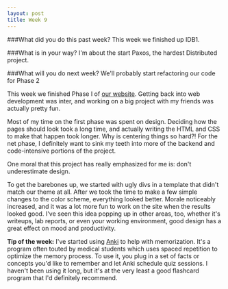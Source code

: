 ```yaml
---
layout: post
title: Week 9
---
```

###What did you do this past week?
This week we finished up IDB1.

###What is in your way?
I'm about the start Paxos, the hardest Distributed project.

###What will you do next week?
We'll probably start refactoring our code for Phase 2

This week we finished Phase I of [our website](http://swecune.com). Getting back into web development was inter, and working on a big project with my friends was actually pretty fun.

Most of my time on the first phase was spent on design. Deciding how the pages should look took a long time, and actually writing the HTML and CSS to make that happen took longer. Why is centering things so hard?! For the net phase, I definitely want to sink my teeth into more of the backend and code-intensive portions of the project.

One moral that this project has really emphasized for me is: don't underestimate design.

To get the barebones up, we started with ugly divs in a template that didn't match our theme at all. After we took the time to make a few simple changes to the color scheme, everything looked better. Morale noticeably increased, and it was a lot more fun to work on the site when the results looked good. I've seen this idea popping up in other areas, too, whether it's writeups, lab reports, or even your working environment, good design has a great effect on mood and productivity.


**Tip of the week:**  I've started using [Anki](http://ankisrs.net/) to help with memorization. It's a program often touted by medical students which uses spaced repetition to optimize the memory process. To use it, you plug in a set of facts or concepts you'd like to remember and let Anki schedule quiz sessions. I haven't been using it long, but it's at the very least a good flashcard program that I'd definitely recommend.

